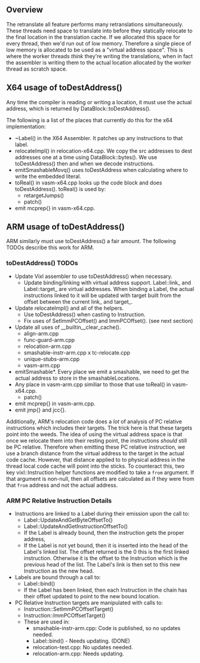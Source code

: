 Overview
--------

The retranslate all feature performs many retranslations simultaneously. These
threads need space to translate into before they statically relocate to the
final location in the translation cache. If we allocated this space for every
thread, then we'd run out of low memory. Therefore a single piece of low memory
is allocated to be used as a "virtual address space". This is where the worker
threads *think* they're writing the translations, when in fact the assembler
is writing them to the actual location allocated by the worker thread as
scratch space.


X64 usage of toDestAddress()
----------------------------

Any time the compiler is reading or writing a location, it must use the
actual address, which is returned by DataBlock::toDestAddress().

The following is a list of the places that currently do this for the x64
implementation:

-   ~Label() in the X64 Assembler. It patches up any instructions to
    that label.
-   relocateImpl() in relocation-x64.cpp. We copy the src addresses
    to dest addresses one at a time using DataBlock::bytes(). We use
    toDestAddress() then and when we decode instructions.
-   emitSmashableMovq() uses toDestAddress when calculating where to
    write the embedded literal.
-   toReal() in vasm-x64.cpp looks up the code block and does
    toDestAddress(). toReal() is used by:
    -   retargetJumps()
    -   patch()
-   emit mcprep{} in vasm-x64.cpp.


ARM usage of toDestAddress()
----------------------------

ARM similarly must use toDestAddress() a fair amount. The following TODOs
describe this work for ARM.


### toDestAddress() TODOs

*   Update Vixl assembler to use toDestAddress() when necessary.
    *   Update binding/linking with virtual address support. Label::link_ and
        Label::target_ are virtual addresses. When binding a Label, the actual
        instructions linked to it will be updated with target built from the
        offset between the current link_ and target_.
*   Update relocateImpl() and all of the helpers.
    *   Use toDestAddress() when casting to Instruction.
    *   Fix uses of SetImmPCOffset() and ImmPCOffset(). (see next section)
*   Update all uses of __builtin__clear_cache().
    *   align-arm.cpp
    *   func-guard-arm.cpp
    *   relocation-arm.cpp
    *   smashable-instr-arm.cpp
    x   tc-relocate.cpp
    *   unique-stubs-arm.cpp
    *   vasm-arm.cpp
*   emitSmashable*. Every place we emit a smashable, we need to get
    the actual address to store in the smashableLocations.
*   Any place in vasm-arm.cpp similiar to those that use toReal() in
    vasm-x64.cpp.
    *   patch()
*   emit mcprep{} in vasm-arm.cpp.
*   emit jmp{} and jcc{}.

Additionally, ARM's relocation code does a *lot* of analysis of PC relative
instructions which includes their targets. The trick here is that these targets
point into the weeds. The idea of using the virtual address space is that once
we relocate them into their resting point, the instructions *should* still be PC
relative. Therefore when emitting these PC relative instruction, we use a branch
distance from the virtual address to the target in the actual code cache.
However, that distance applied to to physical address in the thread local code
cache will point into the sticks. To counteract this, two key vixl::Instruction
helper functions are modified to take a `from` argument. If that argument is
non-null, then all offsets are calculated as if they were from that `from`
address and not the actual address.

### ARM PC Relative Instruction Details

-   Instructions are linked to a Label during their emission upon the call to:
    -   Label::UpdateAndGetByteOffsetTo()
    -   Label::UpdateAndGetInstructionOffsetTo()
    -   If the Label is already bound, then the instruction gets the proper
            address,
    -   If the Label is not yet bound, then it is inserted into the head of the
        Label's linked list. The offset returned is the 0 this is the first
        linked instruction. Otherwise it is the offset to the Instruction which
        is the previous head of the list. The Label's link is then set to this
        new Instruction as the new head.
-   Labels are bound through a call to:
    -   Label::bind()
    -   If the Label has been linked, then each Instruction in the chain has
        their offset updated to point to the new bound location.
-   PC Relative Instruction targets are manipulated with calls to:
    -   Instruction::SetImmPCOffsetTarget()
    -   Instruction::ImmPCOffsetTarget()
    -   These are used in:
        -   smashable-instr-arm.cpp: Code is published, so no updates needed.
        -   Label::bind() - Needs updating. (DONE)
        -   relocation-test.cpp: No updates needed.
        -   relocation-arm.cpp: Needs updating.
